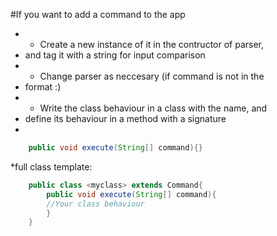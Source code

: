 #If you want to add a command to the app
*	- Create a new instance of it in the contructor of parser,
*	 and tag it with a string for input comparison
*	- Change parser as neccesary (if command is not in the 
*	format <student>:<command>)
*	- Write the class behaviour in a class with the name, and
*	define its behaviour in a method with a signature
*
```java
	public void execute(String[] command){}
```

*full class template:
```java
	public class <myclass> extends Command{
		public void execute(String[] command){
		//Your class behaviour
		}
	}
```